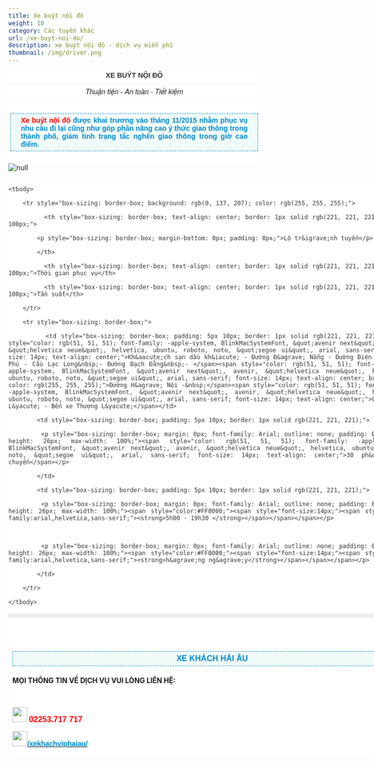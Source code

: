```yaml
---
title: Xe buýt nội đô
weight: 10
category: Các tuyến khác
url: /xe-buyt-noi-do/
description: xe buýt nội đô - dịch vụ miễn phí
thumbnail: /img/driver.png
---
```

<p style="box-sizing: border-box; color: rgb(51, 51, 51); background-color: rgb(255, 255, 255); text-align: center;"><font face="arial, helvetica, sans-serif"><b>XE BU&Yacute;T NỘI Đ&Ocirc;</b></font></p>

<p style="box-sizing: border-box; font-size: 14px; background-color: rgb(255, 255, 255); text-align: center;"><font face="Helvetica Neue, Helvetica, Arial, sans-serif"><i>Thuận tiện - An to&agrave;n - Tiết kiệm</i></font></p>

<div class="itemContainer itemContainerLast" style="box-sizing: border-box; color: rgb(51, 51, 51); font-family: -apple-system, BlinkMacSystemFont, &quot;avenir next&quot;, avenir, &quot;helvetica neue&quot;, helvetica, ubuntu, roboto, noto, &quot;segoe ui&quot;, arial, sans-serif; font-size: 14px; text-align: justify; background: rgb(255, 255, 255); border: 0px; outline: 0px; vertical-align: baseline; margin: 0px; padding: 0px; float: left;">

<div class="catItemView groupLeading" style="box-sizing: border-box; border: 0px; outline: 0px; vertical-align: baseline; background-image: initial; background-position: initial; background-size: initial; background-repeat: initial; background-attachment: initial; background-origin: initial; background-clip: initial; margin: 0px; padding: 4px;">

<div class="catItemHeader" style="box-sizing: border-box; border: 0px; outline: 0px; vertical-align: baseline; background-image: initial; background-position: initial; background-size: initial; background-repeat: initial; background-attachment: initial; background-origin: initial; background-clip: initial; margin: 0px; padding: 0px;">

<p style="box-sizing: border-box; margin-top: 16px; margin-bottom: 20px; padding: 5px 20px; border: 1px dashed rgb(0, 137, 207); background: none 0px 0px repeat scroll rgb(240, 250, 248);"><span style="font-family: arial, helvetica, sans-serif;"><span style="font-weight: 700;"><font color="#ff0000">Xe bu&yacute;t nội đ&ocirc;</font></span><span style="color: rgb(0, 137, 207); font-weight: 700;">&nbsp;</span></span><span style="color: rgb(0, 137, 207); font-family: Arial; font-weight: 700;">được khai trương v&agrave;o th&aacute;ng 11/2015 nhằm phục vụ nhu cầu đi lại cũng như g&oacute;p phần n&acirc;ng cao &yacute; thức giao th&ocirc;ng trong th&agrave;nh phố, giảm t&igrave;nh trạng tắc nghẽn giao th&ocirc;ng trong giờ cao điểm.</span></p>

</div>

</div>

</div>

![null](/img/xe-buýt-nội-đô.jpg)

<div class="itemContainer itemContainerLast" style="box-sizing: border-box; color: rgb(51, 51, 51); font-family: -apple-system, BlinkMacSystemFont, &quot;avenir next&quot;, avenir, &quot;helvetica neue&quot;, helvetica, ubuntu, roboto, noto, &quot;segoe ui&quot;, arial, sans-serif; font-size: 14px; text-align: justify; background: rgb(255, 255, 255); border: 0px; outline: 0px; vertical-align: baseline; margin: 0px; padding: 0px; float: left;">

<table style="box-sizing: border-box; color: rgb(41, 43, 44); border: 4px solid rgb(236, 236, 236); font-family: arial; text-align: center; width: 800px;">

	<tbody>

		<tr style="box-sizing: border-box; background: rgb(0, 137, 207); color: rgb(255, 255, 255);">

			<th style="box-sizing: border-box; text-align: center; border: 1px solid rgb(221, 221, 221); width: 100px;">

			<p style="box-sizing: border-box; margin-bottom: 0px; padding: 0px;">Lộ tr&igrave;nh tuyến</p>

			</th>

			<th style="box-sizing: border-box; text-align: center; border: 1px solid rgb(221, 221, 221); width: 100px;">Thời gian phục vụ</th>

			<th style="box-sizing: border-box; text-align: center; border: 1px solid rgb(221, 221, 221); width: 100px;">Tần suất</th>

		</tr>

		<tr style="box-sizing: border-box;">

			<td style="box-sizing: border-box; padding: 5px 10px; border: 1px solid rgb(221, 221, 221);"><span style="color: rgb(51, 51, 51); font-family: -apple-system, BlinkMacSystemFont, &quot;avenir next&quot;, avenir, &quot;helvetica neue&quot;, helvetica, ubuntu, roboto, noto, &quot;segoe ui&quot;, arial, sans-serif; font-size: 14px; text-align: center;">Kh&aacute;ch sạn dầu kh&iacute; - Đường Đ&agrave; Nẵng - Đường Điện B&ecirc;n Phủ - Cầu Lạc Long&nbsp;- Đường Bạch Đằng&nbsp;- </span><span style="color: rgb(51, 51, 51); font-family: -apple-system, BlinkMacSystemFont, &quot;avenir next&quot;, avenir, &quot;helvetica neue&quot;, helvetica, ubuntu, roboto, noto, &quot;segoe ui&quot;, arial, sans-serif; font-size: 14px; text-align: center; background-color: rgb(255, 255, 255);">Đường H&agrave; Nội -&nbsp;</span><span style="color: rgb(51, 51, 51); font-family: -apple-system, BlinkMacSystemFont, &quot;avenir next&quot;, avenir, &quot;helvetica neue&quot;, helvetica, ubuntu, roboto, noto, &quot;segoe ui&quot;, arial, sans-serif; font-size: 14px; text-align: center;">Cầu Thượng L&yacute; - Bến xe Thượng L&yacute;</span></td>

			<td style="box-sizing: border-box; padding: 5px 10px; border: 1px solid rgb(221, 221, 221);">

			<p style="box-sizing: border-box; margin: 0px; font-family: Arial; outline: none; padding: 0px; line-height: 26px; max-width: 100%;"><span style="color: rgb(51, 51, 51); font-family: -apple-system, BlinkMacSystemFont, &quot;avenir next&quot;, avenir, &quot;helvetica neue&quot;, helvetica, ubuntu, roboto, noto, &quot;segoe ui&quot;, arial, sans-serif; font-size: 14px; text-align: center;">30 ph&uacute;t/1 chuyến</span></p>

			</td>

			<td style="box-sizing: border-box; padding: 5px 10px; border: 1px solid rgb(221, 221, 221);">

			<p style="box-sizing: border-box; margin: 0px; font-family: Arial; outline: none; padding: 0px; line-height: 26px; max-width: 100%;"><span style="color:#FF0000;"><span style="font-size:14px;"><span style="font-family:arial,helvetica,sans-serif;"><strong>5h00 - 19h30 </strong></span></span></span></p>



			<p style="box-sizing: border-box; margin: 0px; font-family: Arial; outline: none; padding: 0px; line-height: 26px; max-width: 100%;"><span style="color:#FF0000;"><span style="font-size:14px;"><span style="font-family:arial,helvetica,sans-serif;"><strong>h&agrave;ng ng&agrave;y</strong></span></span></span></p>

			</td>

		</tr>

	</tbody>

</table>



<div style="box-sizing: border-box; color: rgb(51, 51, 51); font-size: 14px; text-align: center; background-color: rgb(255, 255, 255); font-family: -apple-system, BlinkMacSystemFont, &quot;avenir next&quot;, avenir, &quot;helvetica neue&quot;, helvetica, ubuntu, roboto, noto, &quot;segoe ui&quot;, arial, sans-serif;">

<p style="box-sizing: border-box;">&nbsp;</p>

</div>

</div>



<div style="font-size: 14px; text-align: justify; box-sizing: border-box;">

<div style="font-size: medium; box-sizing: border-box; text-align: center;">

<div class="catItemView groupLeading" style="box-sizing: border-box; text-align: justify; border: 0px; outline: 0px; vertical-align: baseline; background-image: initial; background-position: initial; background-size: initial; background-repeat: initial; background-attachment: initial; background-origin: initial; background-clip: initial; margin: 0px; padding: 4px;">

<div class="itemContainer itemContainerLast" style="box-sizing: border-box; font-size: 14px; text-align: justify; background: rgb(255, 255, 255); border: 0px; outline: 0px; vertical-align: baseline; margin: 0px; padding: 0px; float: left;">

<div class="catItemView groupLeading" style="box-sizing: border-box; border: 0px; outline: 0px; vertical-align: baseline; background-image: initial; background-position: initial; background-size: initial; background-repeat: initial; background-attachment: initial; background-origin: initial; background-clip: initial; margin: 0px; padding: 4px;">

<p style="box-sizing: border-box; margin-top: 16px; margin-bottom: 20px; padding: 5px 20px; border: 1px dashed rgb(0, 137, 207); width: 800px; background: none 0px 0px repeat scroll rgb(240, 250, 248); text-align: center;"><span style="color:#0089CF;"><span style="font-size:16px;"><span style="font-family:arial,helvetica,sans-serif;"><b>XE KH&Aacute;CH HẢI &Acirc;U</b><br />

<strong>MỌI TH&Ocirc;NG TIN VỀ DỊCH VỤ VUI L&Ograve;NG LI&Ecirc;N HỆ</strong></span></span><strong>:</strong></span><br />

<br />

<img alt="" src="http://www.freepngimg.com/download/phone/8-2-phone-picture.png" style="width: 30px; height: 30px;" /><strong>&nbsp;<span style="color:#FF0000;"><span style="font-size:16px;"><span style="font-family:arial,helvetica,sans-serif;">02253.717 717&nbsp;</span></span></span></strong><br />

<img alt="" src="https://prairiemagicdesign.com/wp-content/uploads/2015/08/Facebook-Vector-Icon.png" style="width: 30px; height: 30px;" /><a href="https://www.facebook.com/xekhachviphaiau/"><strong><span style="color: rgb(0, 137, 207); font-family: arial; font-size: 14px; text-align: center; background-color: rgb(240, 250, 248);">/xekhachviphaiau/</span></strong></a></p>

</div>

</div>

</div>

</div>

</div>

</body>

</html>
